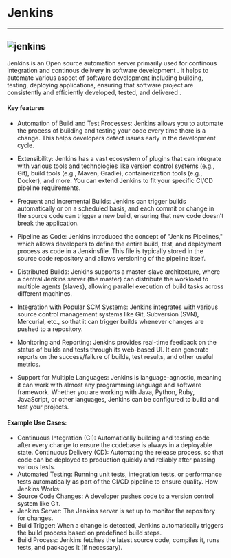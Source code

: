 # Jenkins

---
![jenkins](https://github.com/user-attachments/assets/88c9fd71-470f-4517-a69f-5a68668fd985)
---

Jenkins is an Open source automation server primarily used for continous integration and continous delivery in software development . it helps to automate various aspect of software development including building, testing, deploying applications, ensuring that software project are consistently and efficiently developed, tested, and delivered .

#### Key features

+ Automation of Build and Test Processes: Jenkins allows you to automate the process of building and testing your code every time there is a change. This helps developers detect issues early in the development cycle.

+ Extensibility: Jenkins has a vast ecosystem of plugins that can integrate with various tools and technologies like version control systems (e.g., Git), build tools (e.g., Maven, Gradle), containerization tools (e.g., Docker), and more. You can extend Jenkins to fit your specific CI/CD pipeline requirements.

+ Frequent and Incremental Builds: Jenkins can trigger builds automatically or on a scheduled basis, and each commit or change in the source code can trigger a new build, ensuring that new code doesn’t break the application.

+ Pipeline as Code: Jenkins introduced the concept of "Jenkins Pipelines," which allows developers to define the entire build, test, and deployment process as code in a Jenkinsfile. This file is typically stored in the source code repository and allows versioning of the pipeline itself.

+ Distributed Builds: Jenkins supports a master-slave architecture, where a central Jenkins server (the master) can distribute the workload to multiple agents (slaves), allowing parallel execution of build tasks across different machines.

+ Integration with Popular SCM Systems: Jenkins integrates with various source control management systems like Git, Subversion (SVN), Mercurial, etc., so that it can trigger builds whenever changes are pushed to a repository.

+ Monitoring and Reporting: Jenkins provides real-time feedback on the status of builds and tests through its web-based UI. It can generate reports on the success/failure of builds, test results, and other useful metrics.

+ Support for Multiple Languages: Jenkins is language-agnostic, meaning it can work with almost any programming language and software framework. Whether you are working with Java, Python, Ruby, JavaScript, or other languages, Jenkins can be configured to build and test your projects.

#### Example Use Cases:
+ Continuous Integration (CI): Automatically building and testing code after every change to ensure the codebase is always in a deployable state.
Continuous Delivery (CD): Automating the release process, so that code can be deployed to production quickly and reliably after passing various tests.
+ Automated Testing: Running unit tests, integration tests, or performance tests automatically as part of the CI/CD pipeline to ensure quality.
How Jenkins Works:
+ Source Code Changes: A developer pushes code to a version control system like Git.
+ Jenkins Server: The Jenkins server is set up to monitor the repository for changes.
+ Build Trigger: When a change is detected, Jenkins automatically triggers the build process based on predefined build steps.
+ Build Process: Jenkins fetches the latest source code, compiles it, runs tests, and packages it (if necessary).
